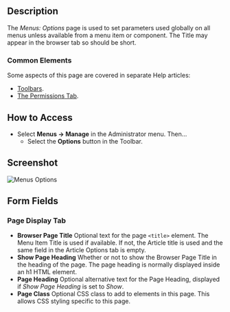 
<!-- Filename: Help4.x:Menus:_Options / Display title: Menus: Options -->

## Description

The *Menus: Options* page is used to set parameters used globally on all menus 
unless available from a menu item or component. The Title may appear in the 
browser tab so should be short.

### Common Elements

Some aspects of this page are covered in separate Help articles:

* [Toolbars](jdocmanual?article=help/common-elements/toolbars).
* [The Permissions Tab](jdocmanual?article=help/common-elements/edit-permissions).

## How to Access

- Select **Menus → Manage** in the Administrator menu. Then...
  - Select the **Options** button in the Toolbar.

## Screenshot

![Menus Options](../../../en/images/menus/menu-options-page-display-tab.png)

## Form Fields

### Page Display Tab

- **Browser Page Title** Optional text for the page `<title>` element. 
  The Menu Item Title is used if available. If not, the Article title is
  used and the same field in the Article Options tab is empty.
- **Show Page Heading** Whether or not to show the Browser Page Title
  in the heading of the page. The page heading is normally displayed
  inside an h1 HTML element.
- **Page Heading** Optional alternative text for the Page Heading, displayed
  if *Show Page Heading* is set to *Show*.
- **Page Class** Optional CSS class to add to elements in this page.
  This allows CSS styling specific to this page.
